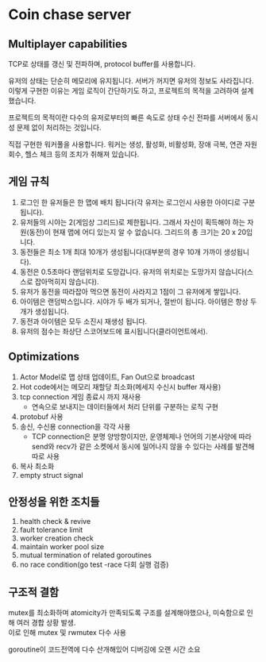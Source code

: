 # Coin chase server

## Multiplayer capabilities
TCP로 상태를 갱신 및 전파하며, protocol buffer를 사용합니다.

유저의 상태는 단순히 메모리에 유지됩니다. 서버가 꺼지면 유저의 정보도 사라집니다.
이렇게 구현한 이유는 게임 로직이 간단하기도 하고, 프로젝트의 목적을 고려하여 설계했습니다.

프로젝트의 목적이란 다수의 유저로부터의 빠른 속도로 상태 수신 전파를 서버에서 동시성 문제 없이 처리하는 것입니다.

직접 구현한 워커풀을 사용합니다. 
워커는 생성, 활성화, 비활성화, 장애 극복, 연관 자원 회수, 헬스 체크 등의 조치가 취해져 있습니다.

## 게임 규칙

1. 로그인 한 유저들은 한 맵에 배치 됩니다(각 유저는 로그인시 사용한 아이디로 구분됩니다).
2. 유저들의 시야는 2(게임상 그리드)로 제한됩니다. 그래서 자신이 획득해야 하는 자원(동전)이 현재 맵에 어디 있는지 알 수 없습니다. 그리드의 총 크기는 20 x 20입니다.
3. 동전들은 최소 1개 최대 10개가 생성됩니다(대부분의 경우 10개 가까이 생성됩니다).
4. 동전은 0.5초마다 랜덤위치로 도망갑니다. 유저의 위치로는 도망가지 않습니다(스스로 잡아먹히지 않습니다).
5. 유저가 동전을 따라잡아 먹으면 동전이 사라지고 1점이 그 유저에게 쌓입니다.
6. 아이템은 랜덤박스입니다. 시야가 두 배가 되거나, 절반이 됩니다. 아이템은 항상 두 개가 생성됩니다.
7. 동전과 아이템은 모두 소진시 재생성 됩니다.
8. 유저의 점수는 좌상단 스코어보드에 표시됩니다(클라이언트에서).

## Optimizations
1. Actor Model로 맵 상태 업데이트, Fan Out으로 broadcast
2. Hot code에서는 메모리 재할당 최소화(메세지 수신시 buffer 재사용)
3. tcp connection 게임 종료시 까지 재사용
    - 연속으로 보내지는 데이터들에서 처리 단위를 구분하는 로직 구현
4. protobuf 사용
5. 송신, 수신용 connection을 각각 사용
    - TCP connection은 분명 양방향이지만, 운영체제나 언어의 기본사양에 따라 send와 recv가 같은 소켓에서 동시에 일어나지 않을 수 있다는 사례를 발견해 따로 사용
6. 복사 최소화
7. empty struct signal

## 안정성을 위한 조치들
1. health check & revive
2. fault tolerance limit
3. worker creation check
4. maintain worker pool size
5. mutual termination of related goroutines
6. no race condition(go test -race 다회 실행 검증)

## 구조적 결함
mutex를 최소화하며 atomicity가 만족되도록 구조를 설계해야했으나, 미숙함으로 인해 여러 경합 상황 발생.  
이로 인해 mutex 및 rwmutex 다수 사용

goroutine이 코드전역에 다수 산개해있어 디버깅에 오랜 시간 소요 




